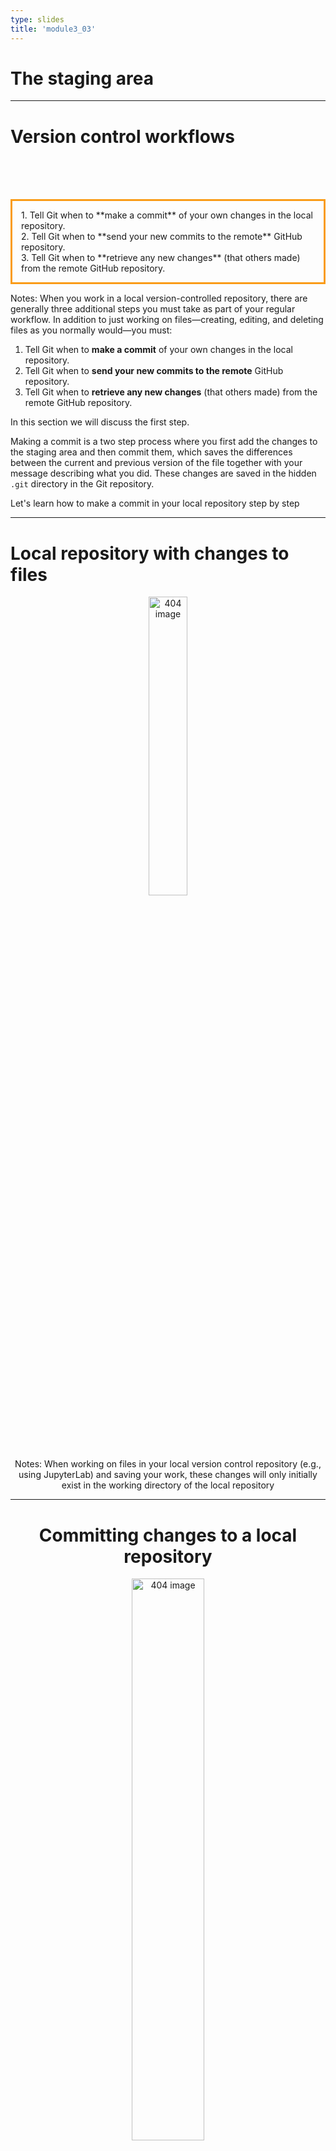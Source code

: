 ```yaml
---
type: slides
title: 'module3_03'
---
```


# The staging area

---

# Version control workflows

<br>
<br>
<br>

<p style="border:3px; border-style:solid; border-color:#FA9C18; padding: 1em;"> 1. Tell Git when to **make a commit** of your own changes in the local repository. <br> 2. Tell Git when to **send your new commits to the remote** GitHub repository.
<br> 3. Tell Git when to **retrieve any new changes** (that others made) from the remote GitHub repository.</p>

Notes: When you work in a local version-controlled repository, there are generally three additional steps you must take as part of your regular workflow. In addition to just working on files—creating, editing, and deleting files as you normally would—you must:

1. Tell Git when to **make a commit** of your own changes in the local repository.
2. Tell Git when to **send your new commits to the remote** GitHub repository.
3. Tell Git when to **retrieve any new changes** (that others made) from the remote GitHub repository.


In this section we will discuss the first step.

Making a commit is a two step process where you first add the changes to the staging area and then commit them, which saves the differences between the current and previous version of the file together with your message describing what you did. These changes are saved in the hidden `.git` directory in the Git repository.

Let's learn how to make a commit in your local repository step by step

---

# Local repository with changes to files
 
<center>

<img src='/module3/vc-local-github-notes.png' width="35%" alt="404 image" />

<center/>

Notes: When working on files in your local version control repository (e.g., using JupyterLab) and saving your work, these changes will only initially exist in the working directory of the local repository


---

# Committing changes to a local repository 

<center>

<img src='/module3/vc-staging-area.png' width="48%" alt="404 image" />

<center/>


Notes: **Adding modified files to the staging area in the local repository.** 

Once you reach a point that you want Git to keep a record of the current version of your work, you need to commit (i.e., snapshot) your changes. A prerequisite to this is telling Git which files should be included in that snapshot. We call this step adding the files to the **staging area**. 

Note that the staging area is not a real physical location on your computer; it is instead a conceptual placeholder for these files until they are committed. The benefit of the Git version control system using a staging area is that you can choose to commit changes in only certain files. For example, we add only the two files that are important to the analysis project (`analysis.ipynb` and `README.md`) and not our personal scratch notes for the project (`notes.txt`).



---
# JupyterLab: Specifying files to commit

🙌 Follow this steps in your computer to add files to the staging area:

<center>

<img src='/module3/vc-commits-jupyter-2.png' width="60%" alt="404 image" />

<center/>

Notes: **1. The file `eda.ipynb` is added to the staging area via the plus sign (`+`).**

---
# JupyterLab: Specifying files to commit

<center>

<img src='/module3/vc-commits-jupyter-3.png' width="60%" alt="404 image" />

<center/>

Notes: **2. Adding `eda.ipynb` makes it visible in the staging area.** 

This opens the Jupyter Git graphical user interface pane. Next, click the plus sign (+) beside the file(s) that you want to `add` (see image). Note that because this is the first change for this file, it falls under the `Untracked` heading. However, next time you edit this file and want to add the changes, you will find it under the `Changed` heading.

You will also see an `eda-checkpoint.ipynb` file under the `Untracked` heading. This is a temporary “checkpoint file” created by Jupyter when you work on `eda.ipynb`. You generally do not want to add auto-generated files to Git repositories; only add the files you directly create and edit.

Clicking the plus sign (+) moves the file from the `Untracked` heading to the `Staged` heading, so that Git knows you want a snapshot of its current state as a commit (see image). Now you are ready to `commit` the changes. Make sure to include a (clear and helpful!) message about what was changed so that your collaborators (and future you) know what happened in this commit.


---

# JupyterLab terminal: Specifying files to commit

To check the status of the files using the terminal (`Untracked` / `Changed` / `Staged`) you can use the command `git status`

<center>

<img src='/module3/vc-staging-area-jl-terminal-status.png' width="60%" alt="404 image" />

<center/>

Notes: Before adding files to the staging area you can check the status of the files using the `git status` command. You can verify that this command gives you the same information as JupyterLab about which files are `Untracked`, `Changed` or `Staged`.
An advantage of using this command if you are working in the terminal is that it gives you information on which commands to use to continue your workflow. For example, for files that are under the `Changes not staged for commit` area,it is suggesred to use the command `git add <file>` to include them into the staging area.

```
Changes not staged for commit:
   (use "git add <file>..." to update what will be committed)
```
---

# JupyterLab terminal: Specifying files to commit

If you want to add the files to the staging area using the terminal you can use the following command:

`git add <file-name(s)>`

<img src='/module3/vc-staging-area-jl-terminal-status.png' width="60%" alt="404 image" />

Notes: Working in the terminal you can add many files at the same time listing them after `git add`.

---

# Let's apply what we learned!